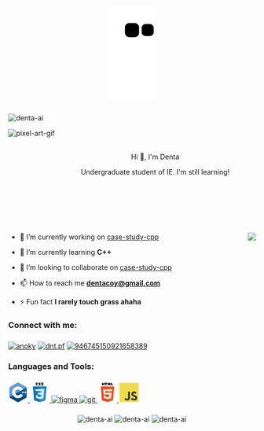 <div align="center">
  <img src="https://github.com/Denta-ai/Denta-ai/blob/output/github-contribution-grid-snake.svg" />
</div>

###

<p align="left"> <img src="https://komarev.com/ghpvc/?username=denta-ai&label=Profile%20views&color=0e75b6&style=flat" alt="denta-ai" /> </p>
<img align="left" src="https://i.pinimg.com/originals/86/d7/5a/86d75a902dda5a4c6ac4b95d8a5afba4.gif" height="180" alt="pixel-art-gif" /> <br>
<br>
<div align="center">
  <p>Hi 👋, I'm Denta</p>
  <p>Undergraduate student of IE. I'm still learning!</p>
</div>

###

<br clear="both">
<br>

- 🔭 I’m currently working on [case-study-cpp](https://github.com/Denta-ai/Case-Study-Cpp)<img align="right" height="150" src="https://i.pinimg.com/564x/82/42/31/824231fd52f5d263287edf72c2aae607.jpg"  />

- 🌱 I’m currently learning **C++**

- 👯 I’m looking to collaborate on [case-study-cpp](https://github.com/Denta-ai/Case-Study-Cpp)

- 📫 How to reach me **dentacoy@gmail.com**

- ⚡ Fun fact **I rarely touch grass ahaha**

###

<h3 align="left">Connect with me:</h3>

###

<div align="left">
  <a href="https://stackoverflow.com/users/anoky" target="blank">
    <img align="center" src="https://raw.githubusercontent.com/rahuldkjain/github-profile-readme-generator/master/src/images/icons/Social/stack-overflow.svg"
     alt="anoky" height="30" width="40" /></a>
  <a href="https://instagram.com/dnt.pf" target="blank">
    <img align="center" src="https://raw.githubusercontent.com/rahuldkjain/github-profile-readme-generator/master/src/images/icons/Social/instagram.svg"
     alt="dnt.pf" height="30" width="40" /></a>
  <a href="https://discord.gg/946745150921658389" target="blank">
    <img align="center" src="https://raw.githubusercontent.com/rahuldkjain/github-profile-readme-generator/master/src/images/icons/Social/discord.svg"
     alt="946745150921658389" height="30" width="40" /></a>
</div>

###

<h3 align="left">Languages and Tools:</h3>

###

<div align="left">
  <a href="https://www.w3schools.com/cpp/" target="_blank" rel="noreferrer"> 
    <img src="https://raw.githubusercontent.com/devicons/devicon/master/icons/cplusplus/cplusplus-original.svg" alt="cplusplus" width="40" height="40"/> </a> 
  <a href="https://www.w3schools.com/css/" target="_blank" rel="noreferrer"> 
    <img src="https://raw.githubusercontent.com/devicons/devicon/master/icons/css3/css3-original-wordmark.svg" alt="css3" width="40" height="40"/> </a> 
  <a href="https://www.figma.com/" target="_blank" rel="noreferrer"> 
    <img src="https://www.vectorlogo.zone/logos/figma/figma-icon.svg" alt="figma" width="40" height="40"/> </a> 
  <a href="https://git-scm.com/" target="_blank" rel="noreferrer"> 
    <img src="https://www.vectorlogo.zone/logos/git-scm/git-scm-icon.svg" alt="git" width="40" height="40"/> </a> 
  <a href="https://www.w3.org/html/" target="_blank" rel="noreferrer"> 
    <img src="https://raw.githubusercontent.com/devicons/devicon/master/icons/html5/html5-original-wordmark.svg" alt="html5" width="40" height="40"/> </a> 
  <a href="https://developer.mozilla.org/en-US/docs/Web/JavaScript" target="_blank" rel="noreferrer"> 
    <img src="https://raw.githubusercontent.com/devicons/devicon/master/icons/javascript/javascript-original.svg" alt="javascript" width="40" height="40"/> 
  </a>
</div>

###

<div align="center">
  <img src="https://github-readme-stats.vercel.app/api?username=denta-ai&show_icons=true&locale=en&theme=dark&title_color=ffffff&text_color=ffffff" height="180"      alt="denta-ai" />
  <img src="https://github-readme-stats.vercel.app/api/top-langs?username=denta-ai&show_icons=true&locale=en&layout=compact&theme=dark&title_color=ffffff&text_color=ffffff" height="180px" alt="denta-ai" />
  <img src="https://github-readme-streak-stats.herokuapp.com/?user=denta-ai&theme=dark&title_color=ffffff&text_color=ffffff" alt="denta-ai" />
</div>

###
